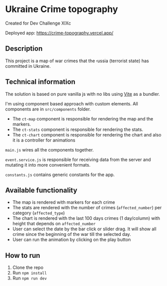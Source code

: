 # Ukraine Crime topography
Created for Dev Challenge XIXc

Deployed app: https://crime-topography.vercel.app/

## Description
This project is a map of war crimes that the <sub><sup>r</sup></sub>ussia (terrorist state) has committed in Ukraine.

## Technical information
The solution is based on pure vanilla js with no libs using [Vite](https://vitejs.dev/) as a bundler.

I'm using component based approach with custom elements. All components are in `src/components` folder. 
- The `ct-map` component is responsible for rendering the map and the markers.
- The `ct-stats` component is responsible for rendering the stats.
- The `ct-chart` component is responsible for rendering the chart and also it is a controller for animations

`main.js` wires all the components together.

`event.service.js` is responsible for receiving data from the server and mutating it into more convenient formats.

`constants.js` contains generic constants for the app. 

## Available functionality
- The map is rendered with markers for each crime
- The stats are rendered with the number of crimes (`affected_number`) per category (`affected_type`)
- The chart is rendered with the last 100 days crimes (1 day/column) with height that depends on `affected_number`
- User can select the date by the bar click or slider drag. It will show all crime since the beginning of the war till the selected day.
- User can run the animation by clicking on the play button

## How to run
1. Clone the repo
2. Run `npm install`
3. Run `npm run dev`
